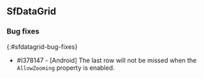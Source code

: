 ## SfDataGrid

### Bug fixes
{:#sfdatagrid-bug-fixes}

* \#I378147 - [Android] The last row will not be missed when the `AllowZooming` property is enabled.